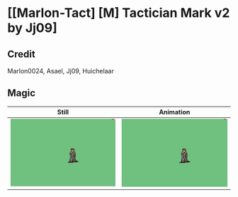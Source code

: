 # [\[Marlon-Tact\] \[M\] Tactician Mark v2 by Jj09]

## Credit

Marlon0024, Asael, Jj09, Huichelaar

## Magic

| Still | Animation |
| :---: | :-------: |
| ![Magic still](./Magic_000.png) | ![Magic animation](./Magic.gif) |

